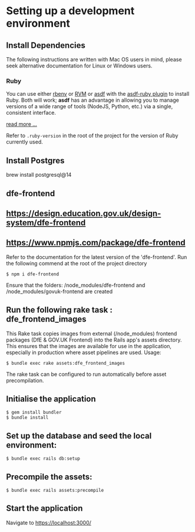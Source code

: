 # Setting up a development environment

## Install Dependencies

The following instructions are written with Mac OS users in mind, please seek
alternative documentation for Linux or Windows users.

### Ruby

You can use either  [rbenv](https://rbenv.org/) or [RVM](https://rvm.io/) or [asdf](https://github.com/asdf-vm/asdf)
with the [asdf-ruby plugin](https://github.com/asdf-vm/asdf-ruby) to install
Ruby. Both will work; **asdf** has an advantage in allowing you to manage
versions of a wide range of tools (NodeJS, Python, etc.) via a single,
consistent interface.

[read more ...](https://github.com/DFE-Digital/rails-template?tab=readme-ov-file#tools-optionally-installed-by-asdf)

Refer to `.ruby-version` in the root of the project for the version of Ruby
currently used.

## Install Postgres

brew install postgresql@14

## dfe-frontend
## https://design.education.gov.uk/design-system/dfe-frontend
## https://www.npmjs.com/package/dfe-frontend
Refer to the documentation for the latest version of the 'dfe-frontend'.
Run the following commend at the root of the project directory

```
$ npm i dfe-frontend
```
Ensure that the folders: /node_modules/dfe-frontend and  /node_modules/govuk-frontend are created

## Run the following rake task : dfe_frontend_images

This Rake task copies images from external (/node_modules) frontend packages (DfE & GOV.UK Frontend)
into the Rails app's assets directory. This ensures that the images are available
for use in the application, especially in production where asset pipelines are used.
Usage: 
```
$ bundle exec rake assets:dfe_frontend_images
```
The rake task can be configured to run automatically before asset precompilation.

## Initialise the application

```
$ gem install bundler
$ bundle install
```

## Set up the database and seed the local environment:

```
$ bundle exec rails db:setup
```

## Precompile the assets:

```
$ bundle exec rails assets:precompile
```

## Start the application

Navigate to [https://localhost:3000/](https://localhost:3000/)
